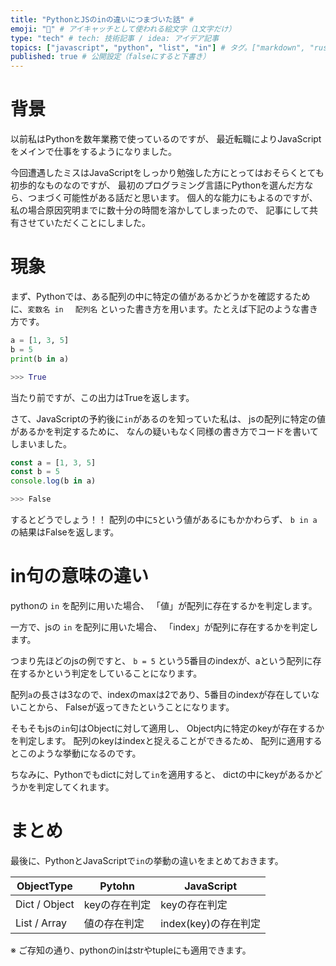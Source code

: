 ```yaml
---
title: "PythonとJSのinの違いにつまづいた話" # 
emoji: "🐬" # アイキャッチとして使われる絵文字（1文字だけ）
type: "tech" # tech: 技術記事 / idea: アイデア記事
topics: ["javascript", "python", "list", "in"] # タグ。["markdown", "rust", "aws"]のように指定する
published: true # 公開設定（falseにすると下書き）
---
```


# 背景

以前私はPythonを数年業務で使っているのですが、
最近転職によりJavaScriptをメインで仕事をするようになりました。

今回遭遇したミスはJavaScriptをしっかり勉強した方にとってはおそらくとても初歩的なものなのですが、
最初のプログラミング言語にPythonを選んだ方なら、つまづく可能性がある話だと思います。
個人的な能力にもよるのですが、私の場合原因究明までに数十分の時間を溶かしてしまったので、
記事にして共有させていただくことにしました。

# 現象

まず、Pythonでは、ある配列の中に特定の値があるかどうかを確認するために、`変数名 in 　配列名` といった書き方を用います。たとえば下記のような書き方です。

```py
a = [1, 3, 5]
b = 5
print(b in a)

>>> True
```
当たり前ですが、この出力はTrueを返します。


さて、JavaScriptの予約後に`in`があるのを知っていた私は、
jsの配列に特定の値があるかを判定するために、
なんの疑いもなく同様の書き方でコードを書いてしまいました。

```js
const a = [1, 3, 5]
const b = 5
console.log(b in a)

>>> False
```

するとどうでしょう！！
配列の中に`5`という値があるにもかかわらず、
`b in a` の結果はFalseを返します。


# in句の意味の違い

pythonの `in` を配列に用いた場合、
「値」が配列に存在するかを判定します。

一方で、jsの `in` を配列に用いた場合、
「index」が配列に存在するかを判定します。

つまり先ほどのjsの例ですと、
`b = 5` という5番目のindexが、aという配列に存在するかという判定をしていることになります。

配列`a`の長さは3なので、indexのmaxは2であり、5番目のindexが存在していないことから、
Falseが返ってきたということになります。

そもそもjsの`in`句はObjectに対して適用し、
Object内に特定のkeyが存在するかを判定します。
配列のkeyはindexと捉えることができるため、
配列に適用するとこのような挙動になるのです。

ちなみに、Pythonでもdictに対して`in`を適用すると、
dictの中にkeyがあるかどうかを判定してくれます。

# まとめ
最後に、PythonとJavaScriptで`in`の挙動の違いをまとめておきます。

| ObjectType |Pytohn | JavaScript |
| --- | --- | --- |
| Dict / Object | keyの存在判定 | keyの存在判定 |
| List / Array | 値の存在判定 | index(key)の存在判定 |

※ ご存知の通り、pythonのinはstrやtupleにも適用できます。